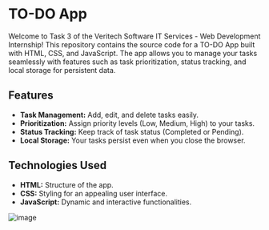 # TO-DO App

Welcome to Task 3 of the Veritech Software IT Services - Web Development Internship! This repository contains the source code for a TO-DO App built with HTML, CSS, and JavaScript. The app allows you to manage your tasks seamlessly with features such as task prioritization, status tracking, and local storage for persistent data.

## Features

- **Task Management:** Add, edit, and delete tasks easily.
- **Prioritization:** Assign priority levels (Low, Medium, High) to your tasks.
- **Status Tracking:** Keep track of task status (Completed or Pending).
- **Local Storage:** Your tasks persist even when you close the browser.

## Technologies Used

- **HTML:** Structure of the app.
- **CSS:** Styling for an appealing user interface.
- **JavaScript:** Dynamic and interactive functionalities.





![image](https://github.com/Birajkc12/To-do-App/assets/79737280/2b423307-10cc-4612-9d39-46f24d9e93b3)

